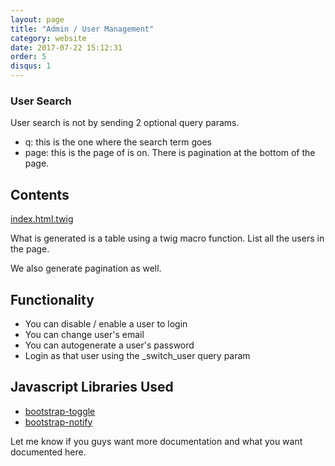 ```yaml
---
layout: page
title: "Admin / User Management"
category: website
date: 2017-07-22 15:12:31
order: 5
disqus: 1
---
```


### User Search

User search is not by sending 2 optional query params.

- q: this is the one where the search term goes
- page: this is the page of is on.  There is pagination at the bottom of the page.

## Contents

[index.html.twig](https://github.com/phptuts/starterkitforsymfony/blob/master/src/AppBundle/Resources/views/admin/users/index.html.twig)

What is generated is a table using a twig macro function.  List all the users in the page.  

We also generate pagination as well.

## Functionality

- You can disable / enable a user to login
- You can change user's email
- You can autogenerate a user's password
- Login as that user using the _switch_user query param

## Javascript Libraries Used

- [bootstrap-toggle](http://www.bootstraptoggle.com/)
- [bootstrap-notify](http://bootstrap-notify.remabledesigns.com/)

Let me know if you guys want more documentation and what you want documented here.
